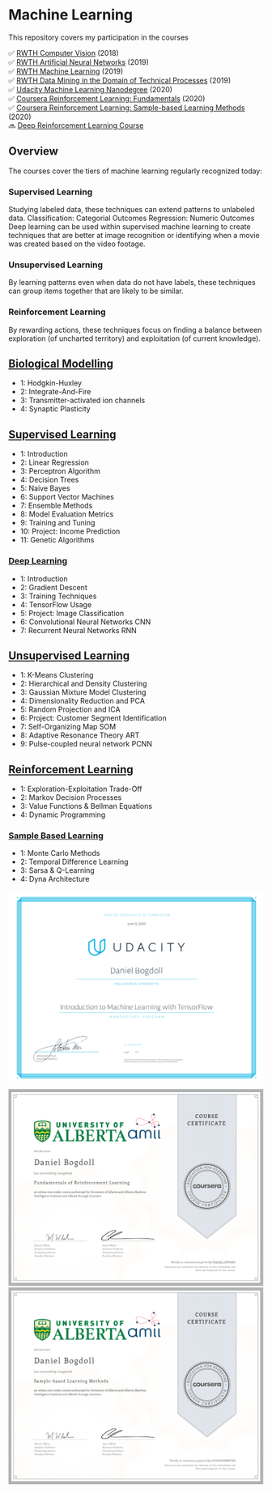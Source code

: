 # Machine Learning

This repository covers my participation in the courses

:white_check_mark: [RWTH Computer Vision](https://www.vision.rwth-aachen.de/course/22/) (2018)\
:white_check_mark: [RWTH Artificial Neural Networks](https://online.rwth-aachen.de/RWTHonline/pl/ui/$ctx/WBMODHB.wbShowMHBReadOnly?pKnotenNr=1543&pOrgNr=14549) (2019)\
:white_check_mark: [RWTH Machine Learning](https://www.vision.rwth-aachen.de/course/31/) (2019)\
:white_check_mark: [RWTH Data Mining in the Domain of Technical Processes](https://online.rwth-aachen.de/RWTHonline/ee/ui/ca2/app/desktop/#/slc.tm.cp/student/courses/329079?$ctx=design=ca;lang=en) (2019)\
:white_check_mark: [Udacity Machine Learning Nanodegree](https://www.udacity.com/course/intro-to-machine-learning-with-tensorflow-nanodegree--nd230) (2020)\
:white_check_mark: [Coursera Reinforcement Learning: Fundamentals](https://www.coursera.org/learn/fundamentals-of-reinforcement-learning) (2020)\
:white_check_mark: [Coursera Reinforcement Learning: Sample-based Learning Methods](https://www.coursera.org/learn/sample-based-learning-methods) (2020)\
:soon: [Deep Reinforcement Learning Course](https://simoninithomas.github.io/Deep_reinforcement_learning_Course/)

## Overview
The courses cover the tiers of machine learning regularly recognized today:
### Supervised Learning
Studying labeled data, these techniques can extend patterns to unlabeled data.
Classification: Categorial Outcomes
Regression: Numeric Outcomes
Deep learning can be used within supervised machine learning to create techniques that are better at image recognition or identifying when a movie was created based on the video footage.

### Unsupervised Learning
By learning patterns even when data do not have labels, these techniques can group items together that are likely to be similar.

### Reinforcement Learning
By rewarding actions, these techniques focus on finding a balance between exploration (of uncharted territory) and exploitation (of current knowledge).

## [Biological Modelling](https://github.com/slisystem/machine_learning/tree/master/0_Introduction/Biology)
- 1: Hodgkin-Huxley
- 2: Integrate-And-Fire
- 3: Transmitter-activated ion channels
- 4: Synaptic Plasticity

## [Supervised Learning](https://github.com/slisystem/machine_learning/tree/master/1_Supervised)
- 1: Introduction
- 2: Linear Regression
- 3: Perceptron Algorithm
- 4: Decision Trees
- 5: Naive Bayes
- 6: Support Vector Machines
- 7: Ensemble Methods
- 8: Model Evaluation Metrics
- 9: Training and Tuning
- 10: Project: Income Prediction
- 11: Genetic Algorithms

### [Deep Learning](https://github.com/slisystem/machine_learning/tree/master/2_Deep)
- 1: Introduction
- 2: Gradient Descent
- 3: Training Techniques
- 4: TensorFlow Usage
- 5: Project: Image Classification
- 6: Convolutional Neural Networks CNN
- 7: Recurrent Neural Networks RNN

## [Unsupervised Learning](https://github.com/slisystem/machine_learning/tree/master/3_Unsupervised/)
- 1: K-Means Clustering
- 2: Hierarchical and Density Clustering
- 3: Gaussian Mixture Model Clustering
- 4: Dimensionality Reduction and PCA
- 5: Random Projection and ICA
- 6: Project: Customer Segment Identification
- 7: Self-Organizing Map SOM
- 8: Adaptive Resonance Theory ART
- 9: Pulse-coupled neural network PCNN

## [Reinforcement Learning](https://github.com/slisystem/machine_learning/tree/master/4_Reinforcement/)
- 1: Exploration-Exploitation Trade-Off
- 2: Markov Decision Processes
- 3: Value Functions & Bellman Equations
- 4: Dynamic Programming

### [Sample Based Learning](https://github.com/slisystem/machine_learning/tree/master/4_Reinforcement/)
- 1: Monte Carlo Methods
- 2: Temporal Difference Learning
- 3: Sarsa & Q-Learning
- 4: Dyna Architecture

![Udacity Certificate](certificate_udacity.png)
![Coursera Certificate #1](certificate_coursera_1.png)
![Coursera Certificate #1](certificate_coursera_2.png)
